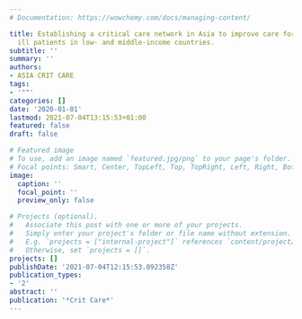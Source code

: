 ```yaml
---
# Documentation: https://wowchemy.com/docs/managing-content/

title: Establishing a critical care network in Asia to improve care for critically
  ill patients in low- and middle-income countries.
subtitle: ''
summary: ''
authors:
- ASIA CRIT CARE
tags:
- '""'
categories: []
date: '2020-01-01'
lastmod: 2021-07-04T13:15:53+01:00
featured: false
draft: false

# Featured image
# To use, add an image named `featured.jpg/png` to your page's folder.
# Focal points: Smart, Center, TopLeft, Top, TopRight, Left, Right, BottomLeft, Bottom, BottomRight.
image:
  caption: ''
  focal_point: ''
  preview_only: false

# Projects (optional).
#   Associate this post with one or more of your projects.
#   Simply enter your project's folder or file name without extension.
#   E.g. `projects = ["internal-project"]` references `content/project/deep-learning/index.md`.
#   Otherwise, set `projects = []`.
projects: []
publishDate: '2021-07-04T12:15:53.092358Z'
publication_types:
- '2'
abstract: ''
publication: '*Crit Care*'
---
```

